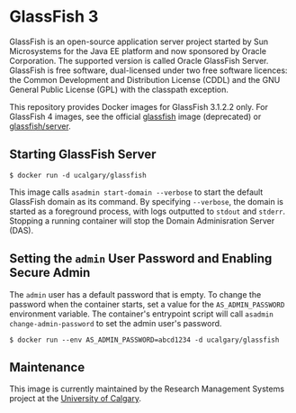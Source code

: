 # GlassFish 3

GlassFish is an open-source application server project started by Sun Microsystems for the Java EE platform and now sponsored by Oracle Corporation. The supported version is called Oracle GlassFish Server. GlassFish is free software, dual-licensed under two free software licences: the Common Development and Distribution License (CDDL) and the GNU General Public License (GPL) with the classpath exception.

This repository provides Docker images for GlassFish 3.1.2.2 only. For GlassFish 4 images, see the official [glassfish](https://hub.docker.com/_/glassfish/) image (deprecated) or [glassfish/server](https://hub.docker.com/r/glassfish/server/).

## Starting GlassFish Server

```
$ docker run -d ucalgary/glassfish
```

This image calls `asadmin start-domain --verbose` to start the default GlassFish domain as its command. By specifying `--verbose`, the domain is started as a foreground process, with logs outputted to `stdout` and `stderr`. Stopping a running container will stop the Domain Adminisration Server (DAS).

## Setting the `admin` User Password and Enabling Secure Admin

The `admin` user has a default password that is empty. To change the password when the container starts, set a value for the `AS_ADMIN_PASSWORD` environment variable. The container's entrypoint script will call `asadmin change-admin-password` to set the admin user's password.

```
$ docker run --env AS_ADMIN_PASSWORD=abcd1234 -d ucalgary/glassfish
```

## Maintenance

This image is currently maintained by the Research Management Systems project at the [University of Calgary](http://www.ucalgary.ca/).
